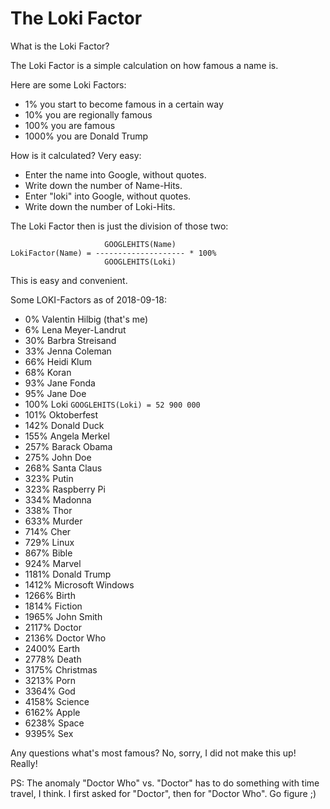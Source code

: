 # The Loki Factor

What is the Loki Factor?

The Loki Factor is a simple calculation on how famous a name is.

Here are some Loki Factors:

- 1% you start to become famous in a certain way
- 10% you are regionally famous
- 100% you are famous
- 1000% you are Donald Trump

How is it calculated?  Very easy:

- Enter the name into Google, without quotes.
- Write down the number of Name-Hits.
- Enter "loki" into Google, without quotes.
- Write down the number of Loki-Hits.

The Loki Factor then is just the division of those two:

                         GOOGLEHITS(Name)
    LokiFactor(Name) = -------------------- * 100%
                         GOOGLEHITS(Loki)

This is easy and convenient.

Some LOKI-Factors as of 2018-09-18:

- 0% Valentin Hilbig (that's me)
- 6% Lena Meyer-Landrut
- 30% Barbra Streisand
- 33% Jenna Coleman
- 66% Heidi Klum
- 68% Koran
- 93% Jane Fonda
- 95% Jane Doe
- 100% Loki `GOOGLEHITS(Loki) = 52 900 000`
- 101% Oktoberfest
- 142% Donald Duck
- 155% Angela Merkel
- 257% Barack Obama
- 275% John Doe
- 268% Santa Claus
- 323% Putin
- 323% Raspberry Pi
- 334% Madonna
- 338% Thor
- 633% Murder
- 714% Cher
- 729% Linux
- 867% Bible
- 924% Marvel
- 1181% Donald Trump
- 1412% Microsoft Windows
- 1266% Birth
- 1814% Fiction
- 1965% John Smith
- 2117% Doctor
- 2136% Doctor Who
- 2400% Earth
- 2778% Death
- 3175% Christmas
- 3213% Porn
- 3364% God
- 4158% Science
- 6162% Apple
- 6238% Space
- 9395% Sex

Any questions what's most famous?
No, sorry, I did not make this up!
Really!

PS: The anomaly "Doctor Who" vs. "Doctor" has to do something with time travel, I think.  I first asked for "Doctor", then for "Doctor Who".  Go figure ;)
